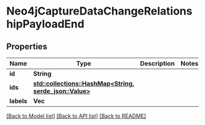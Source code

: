 # Neo4jCaptureDataChangeRelationshipPayloadEnd

## Properties

Name | Type | Description | Notes
------------ | ------------- | ------------- | -------------
**id** | **String** |  | 
**ids** | [**std::collections::HashMap<String, serde_json::Value>**](serde_json::Value.md) |  | 
**labels** | **Vec<String>** |  | 

[[Back to Model list]](../README.md#documentation-for-models) [[Back to API list]](../README.md#documentation-for-api-endpoints) [[Back to README]](../README.md)


